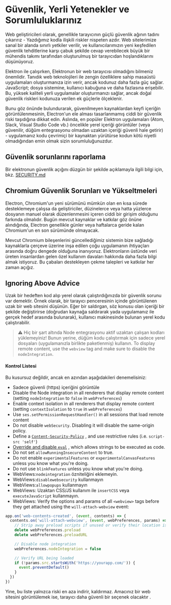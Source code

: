 # Güvenlik, Yerli Yetenekler ve Sorumluluklarınız

Web geliştiricileri olarak, genellikle tarayıcının güçlü güvenlik ağının tadını çıkarırız - Yazdığımız kodla ilişkili riskler nispeten azdır. Web sitelerimize sanal bir alanda sınırlı yetkiler verilir, ve kullanıcılarımızın yeni keşfedilen güvenlik tehditlerine karşı çabuk şekilde cevap verebilecek büyük bir mühendis takımı tarafından oluşturulmuş bir tarayıcıdan hoşlandıklarını düşünüyoruz.

Elektron ile çalışırken, Elektronun bir web tarayıcısı olmadığını bilmeniz önemlidir. Tanıdık web teknolojileri ile zengin özelliklere sahip masaüstü uygulamaları oluşturmanıza izin verir, ancak kodunuz daha fazla güç sağlar. JavaScript; dosya sistemine, kullanıcı kabuğuna ve daha fazlasına erişebilir. Bu, yüksek kaliteli yerli uygulamalar oluşturmanızı sağlar, ancak doğal güvenlik riskleri kodunuza verilen ek güçlerle ölçeklenir.

Bunu göz önünde bulundurarak, güvenilmeyen kaynaklardan keyfi içeriğin görüntülenmesinin, Electron'un ele alması tasarlanmamış ciddi bir güvenlik riski taşıdığına dikkat edin. Aslında, en popüler Elektron uygulamaları (Atom, Slack, Visual Studio Code vb.) öncelikle yerel içeriği görüntüler (veya güvenilir, düğüm entegrasyonu olmadan uzaktan içeriği güvenli hale getirir) - uygulamanız kodu çevrimiçi bir kaynaktan yürütürse kodun kötü niyetli olmadığından emin olmak sizin sorumluluğunuzdur.

## Güvenlik sorunlarını raporlama

Bir elektronun güvenlik açığını düzgün bir şekilde açıklamayla ilgili bilgi için, bkz. [SECURITY.md](https://github.com/electron/electron/tree/master/SECURITY.md)

## Chromium Güvenlik Sorunları ve Yükseltmeleri

Electron, Chromium'un yeni sürümünü mümkün olan en kısa sürede desteklemeye çalışsa da geliştiriciler, düzinelerce veya hatta yüzlerce dosyanın manuel olarak düzenlenmesini içeren ciddi bir girişim olduğunu farkında olmalıdır. Bugün mevcut kaynaklar ve katkılar göz önüne alındığında, Electron genellikle günler veya haftalarca geride kalan Chromium'un en son sürümünde olmayacak.

Mevcut Chromium bileşenlerini güncellediğimiz sistemin bize sağladığı kaynaklarla çerçeve üzerine inşa edilen çoğu uygulamanın ihtiyaçları arasında doğru dengede olduğuna inanıyoruz. Elektronların üstünde veri üreten insanlardan gelen özel kullanım davaları hakkında daha fazla bilgi almak istiyoruz. Bu çabaları destekleyen çekme talepleri ve katkılar her zaman açığız.

## Ignoring Above Advice

Uzak bir hedeften kod alıp yerel olarak çalıştırdığınızda bir güvenlik sorunu var demektir. Örnek olarak, bir tarayıcı penceresinin içinde görüntülenen uzak bir web sitesini düşünün. Eğer bir saldırgan, söz konusu olan içeriği bir şekilde değiştirirse (doğrudan kaynağa saldırarak yada uygulamanız ile gerçek hedef arasında bulunarak), kullanıcı makinesinde bulunan yerel kodu çalıştırabilir.

> :warning: Hiç bir şart altında Node entegrasyonu aktif uzaktan çalışan kodları yüklemeyiniz! Bunun yerine, düğüm kodu çalıştırmak için sadece yerel dosyaları (uygulamanızla birlikte paketlenmiş) kullanın. To display remote content, use the `webview` tag and make sure to disable the `nodeIntegration`.

#### Kontrol Listesi

Bu kusursuz değildir, ancak en azından aşağıdakileri denemelisiniz:

* Sadece güvenli (https) içeriğini görüntüle
* Disable the Node integration in all renderers that display remote content (setting `nodeIntegration` to `false` in `webPreferences`)
* Enable context isolation in all renderers that display remote content (setting `contextIsolation` to `true` in `webPreferences`)
* Use `ses.setPermissionRequestHandler()` in all sessions that load remote content
* Do not disable `webSecurity`. Disabling it will disable the same-origin policy.
* Define a [`Content-Security-Policy`](http://www.html5rocks.com/en/tutorials/security/content-security-policy/) , and use restrictive rules (i.e. `script-src 'self'`)
* [Override and disable `eval`](https://github.com/nylas/N1/blob/0abc5d5defcdb057120d726b271933425b75b415/static/index.js#L6-L8) , which allows strings to be executed as code.
* Do not set `allowRunningInsecureContent` to true.
* Do not enable `experimentalFeatures` or `experimentalCanvasFeatures` unless you know what you're doing.
* Do not use `blinkFeatures` unless you know what you're doing.
* WebViews:`nodeintegration` özniteliğini eklemeyin.
* WebViews:`disablewebsecurity` kullanmayın
* WebViews:`allowpopups` kullanmayın
* WebViews: Uzaktan CSS/JS kullanım ile `insertCSS` veya `executeJavaScript` kullanmayın.
* WebViews: Verify the options and params of all `<webview>` tags before they get attached using the `will-attach-webview` event:

```js
app.on('web-contents-created', (event, contents) => {
  contents.on('will-attach-webview', (event, webPreferences, params) => {
    // Strip away preload scripts if unused or verify their location is legitimate
    delete webPreferences.preload
    delete webPreferences.preloadURL

    // Disable node integration
    webPreferences.nodeIntegration = false

    // Verify URL being loaded
    if (!params.src.startsWith('https://yourapp.com/')) {
      event.preventDefault()
    }
  })
})
```

Yine, bu liste yalnızca riski en aza indirir, kaldırmaz. Amacınız bir web sitesini görüntülemek ise, tarayıcı daha güvenli bir seçenek olacaktır .